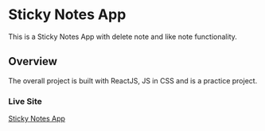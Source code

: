 # Sticky Notes App

This is a Sticky Notes App with delete note and like note functionality.

## Overview

The overall project is built with ReactJS, JS in CSS and is a practice project.

### Live Site

[Sticky Notes App](https://davidbaystickynotes.netlify.app)

